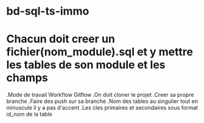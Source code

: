 # bd-sql-ts-immo
# Chacun doit creer un fichier(nom_module).sql et y mettre les tables de son module et les champs
.Mode de travail Workflow Gitflow
.On doit cloner le projet
.Creer sa propre branche
.Faire des push sur sa branche
.Nom des tables au singulier tout en minuscule il y a pas d'accent 
.Les cles primaires et secondaires sous format id_nom de la table